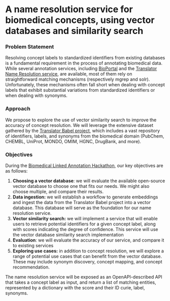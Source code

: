 # A name resolution service for biomedical concepts, using vector databases and similarity search

### Problem Statement

Resolving concept labels to standardized identifiers from existing databases is a fundamental requirement in the process of annotating biomedical data. While several annotation services, including [BioPortal](https://bioportal.bioontology.org/) and the [Translator Name Resolution service](https://name-resolution-sri.renci.org/docs), are available, most of them rely on straightforward matching mechanisms (respectively mgrep and solr). Unfortunately, these mechanisms often fall short when dealing with concept labels that exhibit substantial variations from standardized identifiers or when dealing with synonyms.

### Approach

We propose to explore the use of vector similarity search to improve the accuracy of concept resolution. We will leverage the extensive dataset gathered by the [Translator Babel project](https://github.com/TranslatorSRI/Babel), which includes a vast repository of identifiers, labels, and synonyms from the biomedical domain (PubChem, CHEMBL, UniProt, MONDO, OMIM, HGNC, DrugBank, and more).

### Objectives

During the [Biomedical Linked Annotation Hackathon](https://blah8.linkedannotation.org/), our key objectives are as follows:

1. **Choosing a vector database**: we will evaluate the available open-source vector database to choose one that fits our needs. We might also choose multiple, and compare their results. 
2. **Data ingestion:** we will establish a workflow to generate embeddings and ingest the data from the Translator Babel project into a vector database. This database will serve as the foundation for our name resolution service.
3. **Vector similarity search:** we will implement a service that will enable users to retrieve potential identifiers for a given concept label, along with scores indicating the degree of confidence. This service will use the vector database similarity search implementation
4. **Evaluation**: we will evaluate the accuracy of our service, and compare it to existing services
5. **Exploring use cases:** in addition to concept resolution, we will explore a range of potential use cases that can benefit from the vector database. These may include synonym discovery, concept mapping, and concept recommendation.

The name resolution service will be exposed as an OpenAPI-described API that takes a concept label as input, and return a list of matching entities, represented by a dictionary with the score and their ID curie, label, synonyms.
